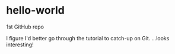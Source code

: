 # hello-world
1st GitHub repo

I figure I'd better go through the tutorial to catch-up on Git.
...looks interesting!
